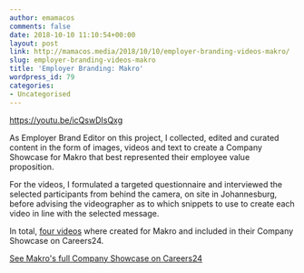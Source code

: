 ```yaml
---
author: emamacos
comments: false
date: 2018-10-10 11:10:54+00:00
layout: post
link: http://mamacos.media/2018/10/10/employer-branding-videos-makro/
slug: employer-branding-videos-makro
title: 'Employer Branding: Makro'
wordpress_id: 79
categories:
- Uncategorised
---
```


https://youtu.be/icQswDIsQxg

As Employer Brand Editor on this project, I collected, edited and curated content in the form of images, videos and text to create a Company Showcase for Makro that best represented their employee value proposition.

For the videos, I formulated a targeted questionnaire and interviewed the selected participants from behind the camera, on site in Johannesburg, before advising the videographer as to which snippets to use to create each video in line with the selected message.

In total, [four videos](https://www.youtube.com/results?search_query=careers24+makro) where created for Makro and included in their Company Showcase on Careers24.

[See Makro's full Company Showcase on Careers24](https://www.careers24.com/now-hiring/16798-makro-sa/home/)
